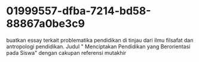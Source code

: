 # 01999557-dfba-7214-bd58-88867a0be3c9
buatkan essay terkait problematika pendidikan di tinjau dari ilmu filsafat dan antropologi pendidikan. Judul " Menciptakan Pendidikan yang Berorientasi pada Siswa" dengan cakupan referensi mutakhir
